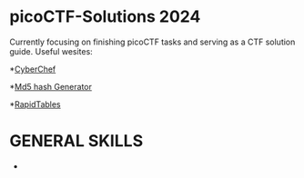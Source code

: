 # picoCTF-Solutions 2024
 Currently focusing on finishing picoCTF tasks and serving as a CTF solution guide.
 Useful wesites:
 
*[CyberChef](https://gchq.github.io/CyberChef/) <br>

*[Md5 hash Generator](https://www.md5hashgenerator.com/) <br>

*[RapidTables](https://www.rapidtables.com/)

# GENERAL SKILLS

* []()
